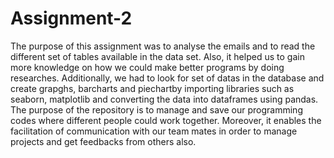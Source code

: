 # Assignment-2
The purpose of this assignment was to analyse the emails and to read the different set of tables available in the data set. Also, it helped us to gain more knowledge on how we could make better programs by doing researches. Additionally, we had to look for set of datas in the database and create grapghs, barcharts and piechartby importing libraries such as seaborn, matplotlib and converting the data into dataframes using pandas.
The purpose of the repository is to manage and save our programming codes where different people could work together. Moreover, it enables the facilitation of communication with our team mates in order to manage projects and get feedbacks from others also.
